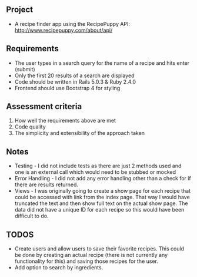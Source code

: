 ## Project
* A recipe finder app using the RecipePuppy API: http://www.recipepuppy.com/about/api/

## Requirements
* The user types in a search query for the name of a recipe and hits enter (submit)
* Only the first 20 results of a search are displayed
* Code should be written in Rails 5.0.3 & Ruby 2.4.0
* Frontend should use Bootstrap 4 for styling

## Assessment criteria
1. How well the requirements above are met
2. Code quality
3. The simplicity and extensibility of the approach taken

## Notes
* Testing - I did not include tests as there are just 2 methods used and one is an external call which would need to be stubbed or mocked
* Error Handling - I did not add any error handling other than a check for if there are results returned.
* Views - I was originally going to create a show page for each recipe that could be accessed with link from the index page. That way I would have truncated the text and then show full text on the actual show page. The data did not have a unique ID for each recipe so this would have been difficult to do.

## TODOS
* Create users and allow users to save their favorite recipes. This could be done by creating an actual recipe (there is not currently any functionality for this) and saving those recipes for the user.
* Add option to search by ingredients.
